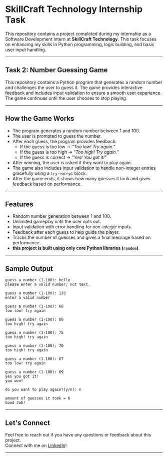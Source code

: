 # SkillCraft Technology Internship Task

This repository contains a project completed during my internship as a Software Development Intern at **SkillCraft Technology**. This task focuses on enhancing my skills in Python programming, logic building, and basic user input handling. 

---

## Task 2: Number Guessing Game

This repository contains a Python program that generates a random number and challenges the user to guess it. The game provides interactive feedback and includes input validation to ensure a smooth user experience. The game continues until the user chooses to stop playing.

---

## How the Game Works

- The program generates a random number between 1 and 100.
- The user is prompted to guess the number.
- After each guess, the program provides feedback:
  - If the guess is too low → *"Too low! Try again."*
  - If the guess is too high → *"Too high! Try again."*
  - If the guess is correct → *"Yes! You got it!"*
- After winning, the user is asked if they want to play again.
- The game also includes input validation to handle non-integer entries gracefully using a `try-except` block.
- After the game ends, it shows how many guesses it took and gives feedback based on performance.

---

## Features

- Random number generation between 1 and 100.
- Unlimited gameplay until the user opts out.
- Input validation with error handling for non-integer inputs.
- Feedback after each guess to help guide the player.
- Tracks the number of guesses and gives a final message based on performance.
- **this project is built using only core Python libraries (`random`)**.

---

## Sample Output

```text
guess a number (1-100): hello
please enter a valid number, not text.

guess a number (1-100): 120
enter a valid number

guess a number (1-100): 60
too low! try again

guess a number (1-100): 80
too high! try again

guess a number (1-100): 75
too high! try again

guess a number (1-100): 70
too high! try again

guess a number (1-100): 67
too low! try again

guess a number (1-100): 69
yes you got it!
you won!

do you want to play again?(y/n): n

amount of guesses it took = 6
Good Job!
```

---

## Let's Connect

Feel free to reach out if you have any questions or feedback about this project.  
Connect with me on [LinkedIn](www.linkedin.com/in/noora-mohammed-ejaz-02371a34a)!

---

